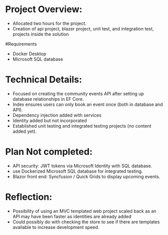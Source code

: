 # Project Overview:
- Allocated two hours for the project.
- Creation of api project, blazer project, unit test, and integration test, projects inside the solution 

#Requirements 
- Docker Desktop
- Microsoft SQL database

# Technical Details:
- Focused on creating the community events API after setting up database relationships in EF Core.
- Index ensures users can only book an event once (both in database and API).
- Dependency injection added with services 
- Identity added but not incorporated 
- Established unit testing and integrated testing projects (no content added yet).

# Plan Not completed:
- API security: JWT tokens via Microsoft Identity with SQL database.
- use Dockerized Microsoft SQL database for integrated testing.
- Blazor front end: Syncfusion / Quick Grids to display upcoming events.

# Reflection:
- Possibility of using an MVC templated web project scaled back as an API may have been faster as identities are already added 
- Could possibly do with checking the store to see if there are templates available to increase development speed.